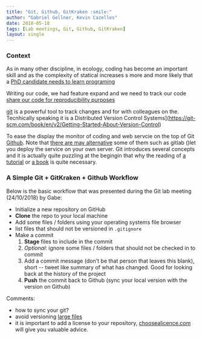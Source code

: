 ```yaml
---
title: "Git, Github, GitKraken :smile:"
author: "Gabriel Gellner, Kevin Cazelles"
date: 2018-05-18
tags: [Lab meetings, Git, Github, GitKraken]
layout: single
---
```


### Context

As in many other discipline, in ecology, coding has become an important skill
and as the complexity of statical increases s more and more likely that a [PhD candidate
needs to learn programing](https://www.nature.com/nature/journal/v541/n7638/full/nj7638-563a.html)

Writing our code, we had feature expand and we need to track our
code [share our code for reproducibility purposes](https://www.nature.com/news/why-scientists-must-share-their-research-code-1.20504)


[git](https://git-scm.com/) is a powerful tool to track changes and for with colleagues
on the. Tecnhically speaking it is a Distributed Version Control Systems](https://git-scm.com/book/en/v2/Getting-Started-About-Version-Control)

To ease the display the monitor of coding and web servcie on the top of Git
[Github](). Note that [there are may alternative](https://www.ubuntupit.com/10-github-alternatives-for-hosting-your-open-source-projects/)
some of them such as gitlab ()let you deploy the service on your own server.
Git introduces several concepts and it is actually quite puzzling at the begingin
that why the reading of [a tutorial](https://guides.github.com/activities/hello-world/)
or [a book](https://git-scm.com/book/en/v2) is quite necessary.  



### A Simple Git + GitKraken + Github Workflow

Below is the basic workflow that was presented during the Git
lab meeting (24/10/2018) by Gabe:

<!-- I guess there are tutorials availabe on line, maybe we can add a link -->

- Initialize a new repository on GitHub
- **Clone** the repo to your local machine
- Add some files / folders using your operating systems file browser
- list files that should not be versioned in `.gitignore`
- Make a commit
    1. **Stage** files to include in the commit
    2. _Optional_: ignore some files / folders that should not be checked in to commit
    3. Add a commit message (don't be that person that leaves this blank), short -- tweet
       like summary of what has changed. Good for looking back at the history of the project
    4. **Push** the commit back to Github (sync your local version with the version on Github)


Comments:

- how to sync your git?
- avoid versioning [large files](https://help.github.com/articles/working-with-large-files/)
- it is important to add a license to your repository, [choosealicence.com](https://choosealicense.com/)
will give you valuable advice.
